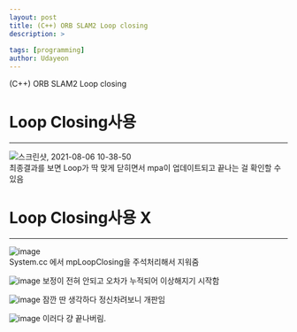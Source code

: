 ```yaml
---
layout: post
title: (C++) ORB SLAM2 Loop closing
description: >
  
tags: [programming]
author: Udayeon
---
```


(C++) ORB SLAM2 Loop closing

# Loop Closing사용
* * *

![스크린샷, 2021-08-06 10-38-50](https://user-images.githubusercontent.com/69246778/128444692-843b6a5d-1f8c-40ca-b412-bda705a39c2e.png)   
최종결과를 보면 Loop가 딱 맞게 닫히면서 mpa이 업데이트되고 끝나는 걸 확인할 수 있음


# Loop Closing사용 X
* * *

![image](https://user-images.githubusercontent.com/69246778/128443710-69b37c19-bd49-4873-b9eb-31fdc2ab446f.png)   
System.cc 에서 mpLoopClosing을 주석처리해서 지워줌

![image](https://user-images.githubusercontent.com/69246778/128445078-6c52fa8d-815d-4f4f-82bd-cb25b24527b9.png)
보정이 전혀 안되고 오차가 누적되어 이상해지기 시작함

![image](https://user-images.githubusercontent.com/69246778/128445363-00cd3590-2ab2-4058-a23a-99a0f062b7af.png)
잠깐 딴 생각하다 정신차려보니 개판임 

![image](https://user-images.githubusercontent.com/69246778/128445472-6fe02f1c-6dac-4105-9109-89515d0636ea.png)
이러다 걍 끝나버림. 
